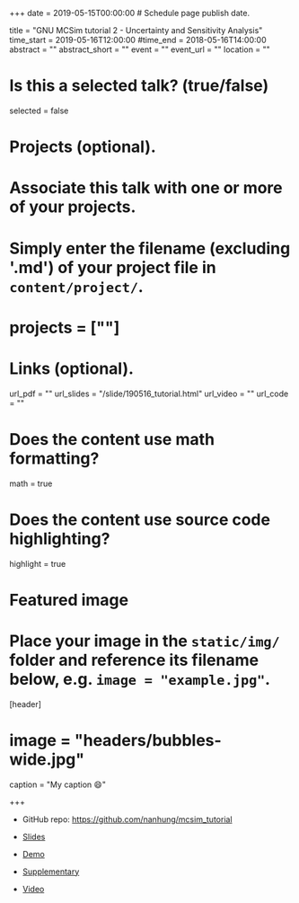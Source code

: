 +++
date = 2019-05-15T00:00:00  # Schedule page publish date.
  
title = "GNU MCSim tutorial 2 - Uncertainty and Sensitivity Analysis"
time_start = 2019-05-16T12:00:00
#time_end = 2018-05-16T14:00:00
abstract = ""
abstract_short = ""
event = ""
event_url = ""
location = ""
  
# Is this a selected talk? (true/false)
selected = false
  
# Projects (optional).
#   Associate this talk with one or more of your projects.
#   Simply enter the filename (excluding '.md') of your project file in `content/project/`.
# projects = [""]
  
# Links (optional).
url_pdf = ""
url_slides = "/slide/190516_tutorial.html"
url_video = ""
url_code = ""
  
# Does the content use math formatting?
math = true
  
# Does the content use source code highlighting?
highlight = true
  
# Featured image
# Place your image in the `static/img/` folder and reference its filename below, e.g. `image = "example.jpg"`.
[header]
# image = "headers/bubbles-wide.jpg"
caption = "My caption :smile:"
  
+++

- GitHub repo: https://github.com/nanhung/mcsim_tutorial

- [Slides](https://nanhung.rbind.io/slide/190516_tutorial.html#1) 

- [Demo](https://rpubs.com/Nanhung/Demo_190516)

- [Supplementary](https://rpubs.com/Nanhung/Suppl_190516) 

- [Video](https://vimeo.com/336693424)

